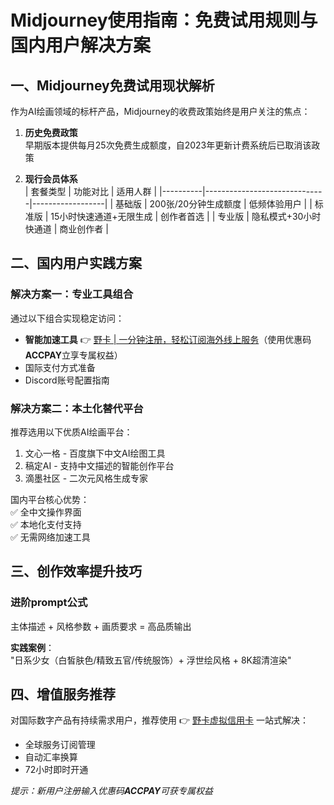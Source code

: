 # Midjourney使用指南：免费试用规则与国内用户解决方案

## 一、Midjourney免费试用现状解析

作为AI绘画领域的标杆产品，Midjourney的收费政策始终是用户关注的焦点：

1. **历史免费政策**  
   早期版本提供每月25次免费生成额度，自2023年更新计费系统后已取消该政策

2. **现行会员体系**  
   | 套餐类型 | 功能对比                     | 适用人群         |
   |----------|------------------------------|------------------|
   | 基础版   | 200张/20分钟生成额度         | 低频体验用户     |
   | 标准版   | 15小时快速通道+无限生成      | 创作者首选       |
   | 专业版   | 隐私模式+30小时快通道        | 商业创作者       |



## 二、国内用户实践方案

### 解决方案一：专业工具组合
通过以下组合实现稳定访问：
- **智能加速工具** 👉 [野卡 | 一分钟注册，轻松订阅海外线上服务](https://bbtdd.com/yeka)（使用优惠码**ACCPAY**立享专属权益）
- 国际支付方式准备
- Discord账号配置指南

### 解决方案二：本土化替代平台
推荐选用以下优质AI绘画平台：
1. 文心一格 - 百度旗下中文AI绘图工具
2. 稿定AI - 支持中文描述的智能创作平台
3. 滴墨社区 - 二次元风格生成专家

国内平台核心优势：  
✅ 全中文操作界面  
✅ 本地化支付支持  
✅ 无需网络加速工具  



## 三、创作效率提升技巧

### 进阶prompt公式

主体描述 + 风格参数 + 画质要求 = 高品质输出

**实践案例**：  
"日系少女（白皙肤色/精致五官/传统服饰）+ 浮世绘风格 + 8K超清渲染"



## 四、增值服务推荐
对国际数字产品有持续需求用户，推荐使用 👉 [野卡虚拟信用卡](https://bbtdd.com/yeka) 一站式解决：  
- 全球服务订阅管理  
- 自动汇率换算  
- 72小时即时开通  

*提示：新用户注册输入优惠码**ACCPAY**可获专属权益*